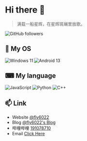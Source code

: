 # Hi there 👋

>  满载一船星辉，在星辉斑斓里放歌。

<img alt="GitHub followers" src="https://img.shields.io/github/followers/fly6022?style=social" />

## 🌱 My OS

![Windows 11](https://img.shields.io/badge/Windows%2011-0078D6?logo=microsoft&logoColor=white) ![Android 13](https://img.shields.io/badge/Android%2013-3DDC84?logo=android&logoColor=white)

## ⌨ My language

![JavaScript](https://img.shields.io/badge/JavaScript-323330.svg?logo=javascript&logoColor=F7DF1E) 
![Python](https://img.shields.io/badge/python-3B71A5.svg?logo=python&logoColor=white)
![C++](https://img.shields.io/badge/C++-0280CE.svg?logo=C&logoColor=white)


## 📫 Link

- Website [@fly6022](https://fly6022.fun/)
- Blog [@fly6022's Blog](https://blog.fly6022.fun)
- 哔哩哔哩 [191078710](https://space.bilibili.com/191078710)
- Email [Click Here](mailto:i@fly6022.fun)
